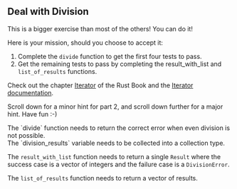 ## Deal with Division

This is a bigger exercise than most of the others!
You can do it!

Here is your mission, should you choose to accept it:

1. Complete the `divide` function to get the first four tests to pass.
2. Get the remaining tests to pass by completing the result_with_list and
`list_of_results` functions.

Check out the chapter [Iterator](https://doc.rust-lang.org/book/2021-edition/ch13-02-iterators.html) of the Rust Book and the [Iterator documentation](https://doc.rust-lang.org/stable/std/iter/).

Scroll down for a minor hint for part 2, and scroll down further for a major hint.
Have fun :-)

<div class="hint">
  The `divide` function needs to return the correct error when even division is not
possible.
</div>

<div class="hint">
The `division_results` variable needs to be collected into a collection type.

The `result_with_list` function needs to return a single `Result` where the success
case is a vector of integers and the failure case is a `DivisionError`.

The `list_of_results` function needs to return a vector of results.
</div>
